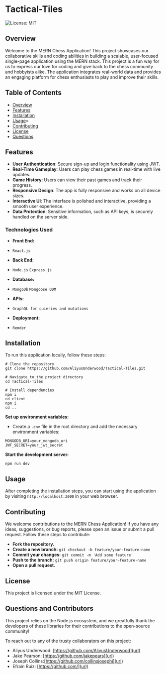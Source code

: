 # Tactical-Tiles

![License: MIT](https://img.shields.io/badge/License-MIT-yellow.svg)

## Overview

Welcome to the MERN Chess Application! This project showcases our collaborative skills and coding abilities in building a scalable, user-focused single-page application using the MERN stack. This project is a fun way for us to express our love for coding and give back to the chess community and hobbyists alike. The application integrates real-world data and provides an engaging platform for chess enthusiasts to play and improve their skills.

## Table of Contents

- [Overview](#overview)
- [Features](#features)
- [Installation](#installation)
- [Usage](#usage)=
- [Contributing](#contributing)
- [License](#license)
- [Questions](#questions)

## Features

- **User Authentication**: Secure sign-up and login functionality using JWT.
- **Real-Time Gameplay**: Users can play chess games in real-time with live updates.
- **Game History**: Users can view their past games and track their progress.
- **Responsive Design**: The app is fully responsive and works on all device sizes.
- **Interactive UI**: The interface is polished and interactive, providing a smooth user experience.
- **Data Protection**: Sensitive information, such as API keys, is securely handled on the server side.

### Technologies Used

- **Front End:**
- `React.js`

- **Back End:**
- `Node.js` `Express.js`

- **Database:**
- `MongoDb` `Mongoose ODM`

- **APIs:**
- `GraphQL for quieries and mutations`

- **Deployment:**
- `Render`

## Installation

To run this application locally, follow these steps:

```
# Clone the repository
git clone https://github.com/AliyusUnderwood/Tactical-Tiles.git

# Navigate to the project directory
cd Tactical-Tiles

# Install dependencies
npm i
cd client
npm i
cd ..
```
**Set up environment variables:**
- Create a `.env` file in the root directory and add the necessary environment variables:
```
MONGODB_URI=your_mongodb_uri
JWT_SECRET=your_jwt_secret
```
**Start the development server:**
```
npm run dev
```
## Usage
After completing the installation steps, you can start using the application by visiting `http://localhost:3000` in your web browser.

## Contributing

We welcome contributions to the MERN Chess Application! If you have any ideas, suggestions, or bug reports, please open an issue or submit a pull request. Follow these steps to contribute:

- **Fork the repository.**
- **Create a new branch:** `git checkout -b feature/your-feature-name`
- **Commit your changes:** `git commit -m 'Add some feature'`
- **Push to the branch:** `git push origin feature/your-feature-name`
- **Open a pull request.**

## License

This project is licensed under the MIT License.

## Questions and Contributors

This project relies on the Node.js ecosystem, and we greatfully thank the developers of these libraries for their contributions to the open-source community! 

To reach out to any of the trusty collaborators on this project:

- Aliyus Underwood: [https://github.com/AliyusUnderwood](url)
- Jake Pearson: [https://github.com/jakepears](url)
- Joseph Collins:[https://github.com/collinsjosephj](url)
- Efrain Ruiz: [https://github.com/](url)



